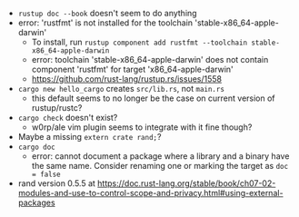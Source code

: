 - `rustup doc --book` doesn't seem to do anything
- error: 'rustfmt' is not installed for the toolchain 'stable-x86_64-apple-darwin'
  - To install, run `rustup component add rustfmt --toolchain stable-x86_64-apple-darwin`
  - error: toolchain 'stable-x86_64-apple-darwin' does not contain component 'rustfmt' for target 'x86_64-apple-darwin'
  - https://github.com/rust-lang/rustup.rs/issues/1558
- `cargo new hello_cargo` creates `src/lib.rs`, not `main.rs`
  - this default seems to no longer be the case on current version of rustup/rustc?
- `cargo check` doesn't exist?
  - w0rp/ale vim plugin seems to integrate with it fine though?
- Maybe a missing `extern crate rand;`?
- `cargo doc`
  - error: cannot document a package where a library and a binary have the same name. Consider renaming one or marking the target as `doc = false`
- rand version 0.5.5 at https://doc.rust-lang.org/stable/book/ch07-02-modules-and-use-to-control-scope-and-privacy.html#using-external-packages
